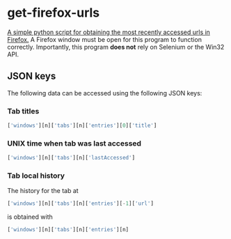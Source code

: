 # get-firefox-urls
[A simple python script for obtaining the most recently accessed urls in Firefox.](./get_firefox_urls.py)
A Firefox window must be open for this program to function correctly. Importantly, this program **does not** rely on Selenium or the Win32 API.

## JSON keys
The following data can be accessed using the following JSON keys: 

### Tab titles
```python
['windows'][n]['tabs'][n]['entries'][0]['title']
```
### UNIX time when tab was last accessed
```python
['windows'][n]['tabs'][n]['lastAccessed']
```

### Tab local history 
The history for the tab at
```python
['windows'][n]['tabs'][n]['entries'][-1]['url']
```
is obtained with
```python
['windows'][n]['tabs'][n]['entries'][n]
```